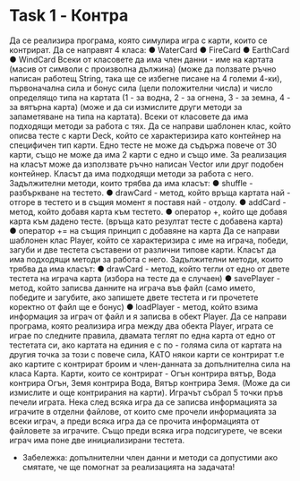 # Task 1 - Контра

Да се реализира програма, която симулира игра с карти, които се контрират.
Да се направят 4 класа:
● WaterCard
● FireCard
● EarthCard
● WindCard
Всеки от класовете да има член данни - име на картата (масив от символи с
произволна дължина) (може да ползвате ръчно написан работещ String, така
ще се избегне писане на 4 големи 4-ки), първоначална сила и бонус сила (цели
положителни числа) и число определящо типа на картата (1 - за водна, 2 - за
огнена, 3 - за земна, 4 - за вятърна карта) (може и да си измислите други
методи за запаметяване на типа на картата).
Всеки от класовете да има подходящи методи за работа с тях.
Да се направи шаблонен клас, който описва тесте с карти Deck, който се
характеризира като контейнер на специфичен тип карти. Едно тесте не може да
съдържа повече от 30 карти, също не може да има 2 карти с едно и също име.
За реализация на класът може да използвате ръчно написан Vector или друг
подобен контейнер.
Класът да има подходящи методи за работа с него.
Задължителни методи, които трябва да има класът:
● shuffle - разбъркване на тестето.
● drawCard - метод, който връща картата най - отгоре в тестето и в същия
момент я поставя най - отдолу.
● addCard - метод, който добавя карта към тестето.
● оператор +, който ще добавя карта към дадено тесте. (връща като
резултат тесте с добавена карта)
● оператор += на същия принцип с добавяне на карта
Да се направи шаблонен клас Player, който се характеризира с име на играча,
победи, загуби и две тестета съставени от различни типове карти.
Класът да има подходящи методи за работа с него.
Задължителни методи, които трябва да има класът:
● drawCard - метод, който тегли от едно от двете тестета на играча карта
(избора на тесте да е случаен)
● savePlayer - метод, който записва данните на играча във файл (само
името, победите и загубите, ако запишете двете тестета и ги прочетете
коректно от файл ще е бонус)
● loadPlayer - метод, който взима информация за играч от файл и я
записва в обект Player.
Да се направи програма, която реализира игра между два обекта Player, играта
се играе по следните правила, двамата теглят по една карта от едно от
тестетата си, ако картата на единия е с по - голяма сила от картата на другия
точка за този с повече сила, КАТО някои карти се контрират т.е ако картите с
контрират броим и член-данната за допълнителна сила на класа Карта.
Карти, които се контрират - Огън контрира вятър, Вода контрира Огън, Земя
контрира Вода, Вятър контрира Земя. (Може да си измислите и още
контрирания на карти). Играчът събрал 5 точки пръв печели играта.
Нека след всяка игра да се записва информацията за играчите в отделни
файлове, от които сме прочели информацията за всеки играч, а преди всяка
игра да се прочита информацията от файловете за играчите. Също преди всяка
игра подсигурете, че всеки играч има поне две инициализирани тестета.
- Забележка: допълнителни член данни и методи са допустими ако
смятате, че ще помогнат за реализацията на задачата!
